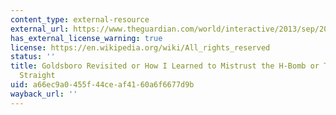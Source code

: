 ```yaml
---
content_type: external-resource
external_url: https://www.theguardian.com/world/interactive/2013/sep/20/goldsboro-revisited-declassified-document
has_external_license_warning: true
license: https://en.wikipedia.org/wiki/All_rights_reserved
status: ''
title: Goldsboro Revisited or How I Learned to Mistrust the H-Bomb or To Set the Record
  Straight
uid: a66ec9a0-455f-44ce-af41-60a6f6677d9b
wayback_url: ''
---
```

